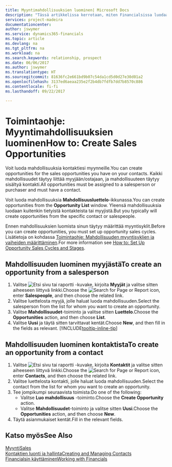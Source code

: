 ```yaml
---
title: Myyntimahdollisuuksien luominen| Microsoft Docs
description: "Tässä artikkelissa kerrotaan, miten Financialsissa luodaan mahdollisuuksia myyjästä tai kontaktista."
services: project-madeira
documentationcenter: 
author: jswymer
ms.service: dynamics365-financials
ms.topic: article
ms.devlang: na
ms.tgt_pltfrm: na
ms.workload: na
ms.search.keywords: relationship, prospect
ms.date: 06/06/2017
ms.author: jswymer
ms.translationtype: HT
ms.sourcegitcommit: 81636fc2e661bd9b07c54da1cd5d0d27e30d01a2
ms.openlocfilehash: 3137ed6aeaa235e2f2b4db7fdfb7dd7b8570c886
ms.contentlocale: fi-fi
ms.lasthandoff: 09/22/2017

---
```

# <a name="how-to-create-sales-opportunities"></a><span data-ttu-id="597e7-103">Toimintaohje: Myyntimahdollisuuksien luominen</span><span class="sxs-lookup"><span data-stu-id="597e7-103">How to: Create Sales Opportunities</span></span>
<span data-ttu-id="597e7-104">Voit luoda mahdollisuuksia kontaktiesi myynneille.</span><span class="sxs-lookup"><span data-stu-id="597e7-104">You can create opportunities for the sales opportunities you have on your contacts.</span></span> <span data-ttu-id="597e7-105">Kaikki mahdollisuudet täytyy liittää myyjään/ostajaan, ja mahdollisuuteen täytyy sisältyä kontakti.</span><span class="sxs-lookup"><span data-stu-id="597e7-105">All opportunities must be assigned to a salesperson or purchaser and must have a contact.</span></span>

<span data-ttu-id="597e7-106">Voit luoda mahdollisuuksia **Mahdollisuusluettelo**-ikkunassa.</span><span class="sxs-lookup"><span data-stu-id="597e7-106">You can create opportunities from the **Opportunity List** window.</span></span> <span data-ttu-id="597e7-107">Yleensä mahdollisuuksia luodaan kuitenkin tietyistä kontakteista tai myyjistä.</span><span class="sxs-lookup"><span data-stu-id="597e7-107">But you typically will create opportunities from the specific contact or salespeople.</span></span>

<span data-ttu-id="597e7-108">Ennen mahdollisuuksien luomista sinun täytyy määrittää myyntisyklit.</span><span class="sxs-lookup"><span data-stu-id="597e7-108">Before you can create opportunities, you must set up opportunity sales cycles.</span></span> <span data-ttu-id="597e7-109">Lisätietoja on kohdassa [Toimintaohje: Mahdollisuuden myyntisyklien ja vaiheiden määrittäminen](marketing-how-setup-opportunity-sales-cycles-stages.md).</span><span class="sxs-lookup"><span data-stu-id="597e7-109">For more information see [How to: Set Up Opportunity Sales Cycles and Stages](marketing-how-setup-opportunity-sales-cycles-stages.md).</span></span>

## <a name="to-create-an-opportunity-from-a-salesperson"></a><span data-ttu-id="597e7-110">Mahdollisuuden luominen myyjästä</span><span class="sxs-lookup"><span data-stu-id="597e7-110">To create an opportunity from a salesperson</span></span>
1. <span data-ttu-id="597e7-111">Valitse ![Etsi sivu tai raportti](media/ui-search/search_small.png "Etsi sivu tai raportti -kuvake") -kuvake, kirjoita **Myyjät** ja valitse sitten aiheeseen liittyvä linkki.</span><span class="sxs-lookup"><span data-stu-id="597e7-111">Choose the ![Search for Page or Report](media/ui-search/search_small.png "Search for Page or Report icon") icon, enter **Salespeople**, and then choose the related link.</span></span>
2. <span data-ttu-id="597e7-112">Valitse luettelosta myyjä, jolle haluat luoda mahdollisuuden.</span><span class="sxs-lookup"><span data-stu-id="597e7-112">Select the salesperson from the list for whom you want to create an opportunity.</span></span>
3. <span data-ttu-id="597e7-113">Valitse **Mahdollisuudet**-toiminto ja valitse sitten **Luettelo**.</span><span class="sxs-lookup"><span data-stu-id="597e7-113">Choose the **Opportunities** action, and then choose **List**.</span></span>
4. <span data-ttu-id="597e7-114">Valitse **Uusi** ja täytä sitten tarvittavat kentät.</span><span class="sxs-lookup"><span data-stu-id="597e7-114">Choose **New**, and then fill in the fields as relevant.</span></span> [!INCLUDE[tooltip-inline-tip](includes/tooltip-inline-tip_md.md)]  



## <a name="to-create-an-opportunity-from-a-contact"></a><span data-ttu-id="597e7-115">Mahdollisuuden luominen kontaktista</span><span class="sxs-lookup"><span data-stu-id="597e7-115">To create an opportunity from a contact</span></span>
1. <span data-ttu-id="597e7-116">Valitse ![Etsi sivu tai raportti](media/ui-search/search_small.png "Etsi sivu tai raportti -kuvake") -kuvake, kirjoita **Kontaktit** ja valitse sitten aiheeseen liittyvä linkki.</span><span class="sxs-lookup"><span data-stu-id="597e7-116">Choose the ![Search for Page or Report](media/ui-search/search_small.png "Search for Page or Report icon") icon, enter **Contacts**, and then choose the related link.</span></span>
2. <span data-ttu-id="597e7-117">Valitse luettelosta kontakti, jolle haluat luoda mahdollisuuden.</span><span class="sxs-lookup"><span data-stu-id="597e7-117">Select the contact from the list for whom you want to create an opportunity.</span></span>
3. <span data-ttu-id="597e7-118">Tee jompikumpi seuraavista toimista:</span><span class="sxs-lookup"><span data-stu-id="597e7-118">Do one of the following:</span></span>
   * <span data-ttu-id="597e7-119">Valitse **Luo mahdollisuus** -toiminto.</span><span class="sxs-lookup"><span data-stu-id="597e7-119">Choose the **Create Opportunity** action.</span></span>
   * <span data-ttu-id="597e7-120">Valitse **Mahdollisuudet**-toiminto ja valitse sitten **Uusi**.</span><span class="sxs-lookup"><span data-stu-id="597e7-120">Choose the  **Opportunities** action, and then choose **New**.</span></span>
4. <span data-ttu-id="597e7-121">Täytä asianmukaiset kentät.</span><span class="sxs-lookup"><span data-stu-id="597e7-121">Fill in the relevant fields.</span></span>

## <a name="see-also"></a><span data-ttu-id="597e7-122">Katso myös</span><span class="sxs-lookup"><span data-stu-id="597e7-122">See Also</span></span>
[<span data-ttu-id="597e7-123">Myynti</span><span class="sxs-lookup"><span data-stu-id="597e7-123">Sales</span></span>](sales-manage-sales.md)  
[<span data-ttu-id="597e7-124">Kontaktien luonti ja hallinta</span><span class="sxs-lookup"><span data-stu-id="597e7-124">Creating and Managing Contacts</span></span>](marketing-contacts.md)  
[<span data-ttu-id="597e7-125">Financialsin käyttäminen</span><span class="sxs-lookup"><span data-stu-id="597e7-125">Working with Financials</span></span>](ui-work-product.md)

